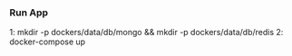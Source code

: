 ### Run App
1: mkdir -p dockers/data/db/mongo && mkdir -p dockers/data/db/redis
2: docker-compose up